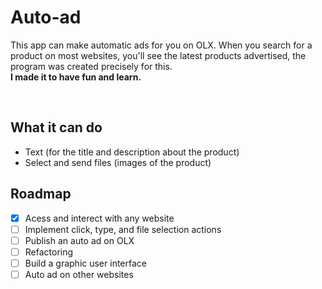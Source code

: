 # Auto-ad
This app can make automatic ads for you on OLX. When you search for a product on most websites, you'll see the latest products advertised, the program was created precisely for this. </br>
__I made it to have fun and learn.__  

</br>

## What it can do
- Text (for the title and description about the product)
- Select and send files (images of the product)

## Roadmap 
* [X] Acess and interect with any website
* [ ] Implement click, type, and file selection actions
* [ ] Publish an auto ad on OLX 
* [ ] Refactoring
* [ ] Build a graphic user interface
* [ ] Auto ad on other websites  
